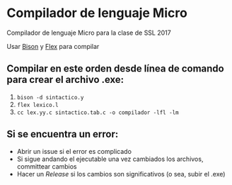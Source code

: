 # Compilador de lenguaje Micro
Compilador de lenguaje Micro para la clase de SSL 2017

Usar [Bison](http://gnuwin32.sourceforge.net/packages/bison.htm) y [Flex](http://gnuwin32.sourceforge.net/packages/flex.htm) para compilar
## Compilar en este orden desde línea de comando para crear el archivo .exe:
1. `bison -d sintactico.y`
1. `flex lexico.l`
1. `cc lex.yy.c sintactico.tab.c -o compilador -lfl -lm`
## Si se encuentra un error:
* Abrir un issue si el error es complicado
* Si sigue andando el ejecutable una vez cambiados los archivos, committear cambios 
* Hacer un *Release* si los cambios son significativos (o sea, subir el .exe)
